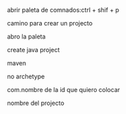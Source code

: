 abrir paleta de comnados:ctrl + shif + p 

camino para crear un projecto 

abro la paleta 

create java project 

maven 

no archetype 

com.nombre de la id que quiero colocar

nombre del projecto